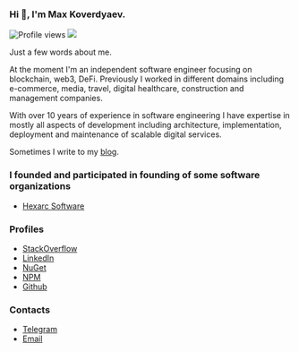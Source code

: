 ### Hi 👋, I'm Max Koverdyaev.
![Profile views](https://img.shields.io/endpoint?color=blue&url=https%3A%2F%2Fhexarc-counter.herokuapp.com%2Fviews%3Fname%3Dshadeglare%26label%3DProfile%2520views)
<img src="https://hexarc-counter.herokuapp.com/tracker?name=shadeglare">

Just a few words about me.

At the moment I'm an independent software engineer focusing on blockchain, web3, DeFi. Previously I worked in different domains including 
e-commerce, media, travel, digital healthcare, construction and management companies.

With over 10 years of experience in software engineering I have expertise in mostly all aspects
of development including architecture, implementation, deployment and maintenance of scalable digital services.

Sometimes I write to my [blog](https://shadeglare.medium.com).

### I founded and participated in founding of some software organizations
* [Hexarc Software](https://github.com/hexarc-software)

### Profiles
* [StackOverflow](https://stackoverflow.com/users/334904/shadeglare)
* [LinkedIn](https://www.linkedin.com/in/max-koverdyaev-10aa9a21)
* [NuGet](https://www.nuget.org/profiles/shadeglare)
* [NPM](https://www.npmjs.com/~shadeglare)
* [Github](https://github.com/shadeglare)

### Contacts
* [Telegram](https://t.me/shadeglare)
* [Email](mailto:shadeglare@gmail.com)
